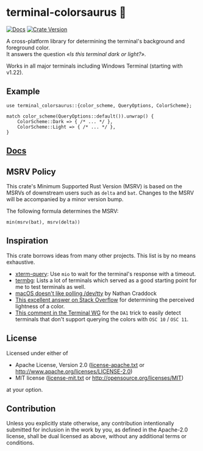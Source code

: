 # terminal-colorsaurus 🦕

[![Docs](https://img.shields.io/docsrs/terminal-colorsaurus/latest)](https://docs.rs/terminal-colorsaurus)
[![Crate Version](https://img.shields.io/crates/v/terminal-colorsaurus)](https://crates.io/crates/terminal-colorsaurus)

A cross-platform library for determining the terminal's background and foreground color. \
It answers the question *«Is this terminal dark or light?»*.

Works in all major terminals including Windows Terminal (starting with v1.22).

## Example
```rust,no_run
use terminal_colorsaurus::{color_scheme, QueryOptions, ColorScheme};

match color_scheme(QueryOptions::default()).unwrap() {
    ColorScheme::Dark => { /* ... */ },
    ColorScheme::Light => { /* ... */ },
}
```

## [Docs](https://docs.rs/terminal-colorsaurus)

## MSRV Policy

This crate's Minimum Supported Rust Version (MSRV) is based
on the MSRVs of downstream users such as `delta` and `bat`.
Changes to the MSRV will be accompanied by a minor version bump.

The following formula determines the MSRV:
```text
min(msrv(bat), msrv(delta))
```

## Inspiration
This crate borrows ideas from many other projects. This list is by no means exhaustive.

* [xterm-query]: Use `mio` to wait for the terminal's response with a timeout.
* [termbg]: Lists a lot of terminals which served as a good starting point for me to test terminals as well.
* [macOS doesn't like polling /dev/tty][macos-dev-tty] by Nathan Craddock
* [This excellent answer on Stack Overflow][perceived-lightness] for determining the perceived lightness of a color.
* [This comment in the Terminal WG](https://gitlab.freedesktop.org/terminal-wg/specifications/-/issues/8#note_151381) for the `DA1` trick
  to easily detect terminals that don't support querying the colors with `OSC 10` / `OSC 11`.

## License
Licensed under either of

* Apache License, Version 2.0
  ([license-apache.txt](license-apache.txt) or <http://www.apache.org/licenses/LICENSE-2.0>)
* MIT license
  ([license-mit.txt](license-mit.txt) or <http://opensource.org/licenses/MIT>)

at your option.

## Contribution
Unless you explicitly state otherwise, any contribution intentionally submitted
for inclusion in the work by you, as defined in the Apache-2.0 license, shall be
dual licensed as above, without any additional terms or conditions.

[xterm-query]: https://github.com/Canop/xterm-query
[termbg]: https://github.com/dalance/termbg
[macos-dev-tty]: https://nathancraddock.com/blog/macos-dev-tty-polling/
[perceived-lightness]: https://stackoverflow.com/a/56678483
